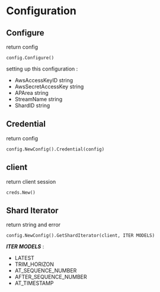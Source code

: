 # Configuration

## Configure
return config
```
config.Configure()
```
setting up this configuration :
- AwsAccessKeyID string
- AwsSecretAccessKey string
- APArea string
- StreamName string
- ShardID string

## Credential
return config
```
config.NewConfig().Credential(config)
```

## client 
return client session
```
creds.New()
```


## Shard Iterator
return string and error
```
config.NewConfig().GetShardIterator(client, ITER MODELS)
```
***ITER MODELS*** :
- LATEST
- TRIM_HORIZON
- AT_SEQUENCE_NUMBER
- AFTER_SEQUENCE_NUMBER
- AT_TIMESTAMP
